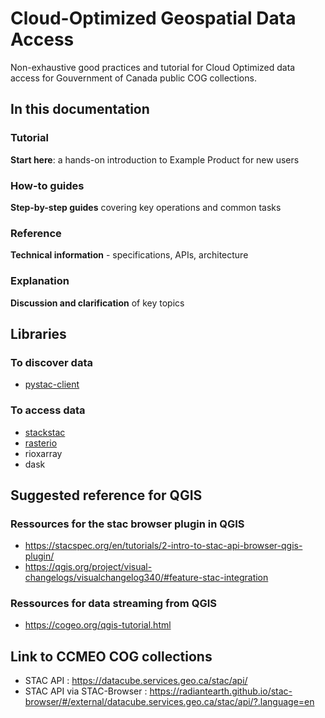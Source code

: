 # Cloud-Optimized Geospatial Data Access
Non-exhaustive good practices and tutorial for Cloud Optimized data access
for Gouvernment of Canada public COG collections. 

<!--- 
Voici ce qui devrait se retrouver dans la page principale : 
A single sentence that says what the product is, succinctly and memorably.
A paragraph of one to three short sentences, that describe what the product does.
A third paragraph of similar length, this time explaining what need the product meets.
Finally, a paragraph that describes whom the product is useful for.
-->

## In this documentation


### __Tutorial__
**Start here**: a hands-on introduction to Example Product for new users

### __How-to guides__
**Step-by-step guides** covering key operations and common tasks

### __Reference__
**Technical information** - specifications, APIs, architecture


### __Explanation__
**Discussion and clarification** of key topics


## Libraries

### To discover data  

- [pystac-client](https://pystac-client.readthedocs.io/en/stable/usage.html)

### To access data  

- [stackstac](https://stackstac.readthedocs.io/en/latest/basic.html)
- [rasterio](https://rasterio.readthedocs.io/en/latest/quickstart.html)
- rioxarray
- dask

## Suggested reference for QGIS 

### Ressources for the stac browser plugin in QGIS
- <https://stacspec.org/en/tutorials/2-intro-to-stac-api-browser-qgis-plugin/>
- <https://qgis.org/project/visual-changelogs/visualchangelog340/#feature-stac-integration>

### Ressources for data streaming from QGIS
- <https://cogeo.org/qgis-tutorial.html>

## Link to CCMEO COG collections 
- STAC API : <https://datacube.services.geo.ca/stac/api/>  
- STAC API via STAC-Browser : <https://radiantearth.github.io/stac-browser/#/external/datacube.services.geo.ca/stac/api/?.language=en>
